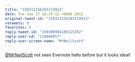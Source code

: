 ```yaml
---
title: "159311316283174913"
date: Tue Jan 17 16:29:12 +0000 2012
original-tweet-id: "159311316283174913"
retweets: 0
favorites: 0
reply-tweet-id: "159300994189115392"
reply-user-id: "110460957"
reply-user-screen-name: "MrNeilScott"
---
```

<a href="https://twitter.com/MrNeilScott">@MrNeilScott</a> not seen Evernote hello before but it looks ideal!
